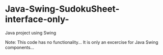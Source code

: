 # Java-Swing-SudokuSheet-interface-only-
Java project using Swing 

Note: This code has no functionality...
It is only an excercise for Java Swing components...
